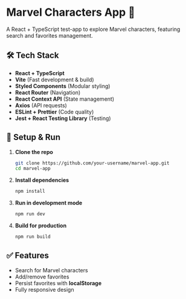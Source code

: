 # Marvel Characters App 🚀

A React + TypeScript test-app to explore Marvel characters, featuring search and favorites management.

## 🛠 Tech Stack

- **React + TypeScript**
- **Vite** (Fast development & build)
- **Styled Components** (Modular styling)
- **React Router** (Navigation)
- **React Context API** (State management)
- **Axios** (API requests)
- **ESLint + Prettier** (Code quality)
- **Jest + React Testing Library** (Testing)

## 🚀 Setup & Run

1. **Clone the repo**
   ```sh
   git clone https://github.com/your-username/marvel-app.git
   cd marvel-app
   ```
2. **Install dependencies**
   ```sh
   npm install
   ```
3. **Run in development mode**
   ```sh
   npm run dev
   ```
4. **Build for production**
   ```sh
   npm run build
   ```

## ✅ Features

- Search for Marvel characters
- Add/remove favorites
- Persist favorites with **localStorage**
- Fully responsive design
